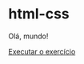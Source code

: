 # html-css
 
 Olá, mundo!

 <a href="https://vict0rccdev.github.io/html-css/exercicios/ex001/index.html">Executar o exercício </a>